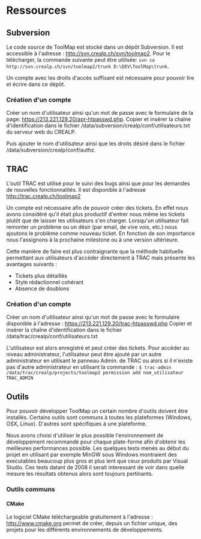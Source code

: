 # Ressources

## Subversion

Le code source de ToolMap est stocké dans un dépôt Subversion. Il est accessible à l'adresse : <http://svn.crealp.ch/svn/toolmap2>. 
Pour le télécharger, la commande suivante peut être utilisée: `svn co http://svn.crealp.ch/svn/toolmap2/trunk D:\DEV\ToolMap\trunk`.

Un compte avec les droits d'accès suffisant est nécessaire pour pouvoir lire et écrire dans ce dépôt.

### Création d'un compte 

Créer un nom d'utilisateur ainsi qu'un mot de passe avec le formulaire de la page: <https://213.221.129.20/apr-htpasswd.php>. Copier et insérer la chaîne d'identification dans le fichier /data/subversion/crealp/conf/utilisateurs.txt du serveur web du CREALP. 

Puis ajouter le nom d'utilisateur ainsi que les droits désiré dans le fichier /data/subversion/crealp/conf/authz. 

## TRAC

L'outil TRAC est utilisé pour le suivi des bugs ainsi que pour les demandes de nouvelles fonctionnalités. Il est disponible à l'adresse <http://trac.crealp.ch/toolmap2>

Un compte est nécessaire afin de pouvoir créer des tickets. En effet nous avons considéré qu'il était plus productif d'entrer nous même les tickets plutôt que de laisser les utilisateurs s'en charger. Lorsqu'un utilisateur fait remonter un problème ou un désir (par email, de vive voix, etc.) nous ajoutons le problème comme nouveau ticket. En fonction de son importance nous l'assignons à la prochaine milestone ou à une version ultérieure.

Cette manière de faire est plus contraignante que la méthode habituelle permettant aux utilisateurs d'accéder directement à TRAC mais présente les avantages suivants : 

  * Tickets plus détaillés
  * Style rédactionnel cohérant
  * Absence de doublons

### Création d'un compte

Créer un nom d'utilisateur ainsi qu'un mot de passe avec le formulaire disponible à l'adresse : <https://213.221.129.20/trac-htpasswd.php> Copier et insérer la chaîne d'identification dans le fichier /data/trac/crealp/conf/utilisateurs.txt 

L'utilisateur est alors enregistré et peut créer des tickets. Pour accéder au niveau administrateur, l'utilisateur peut être ajouté par un autre administrateur en utilisant le panneau Admin. de TRAC ou alors si il n'existe pas d'autre administrateur en utilisant la commande : `$ trac-admin /data/trac/crealp/projects/toolmap2 permission add nom_utilisateur TRAC_ADMIN`


## Outils

Pour pouvoir développer ToolMap un certain nombre d'outils doivent être installés. Certains outils sont communs à toutes les plateformes (Windows, OSX, Linux). D'autres sont spécifiques à une plateforme. 

Nous avons choisi d'utiliser le plus possible l'environnement de développement recommandé pour chaque plate-forme afin d'obtenir les meilleures performances possible. Les quelques tests menés au début du projet en utilisant par exemple MinGW sous Windows montraient des executables beaucoup plus gros et plus lent que ceux produits par Visual Studio. Ces tests datant de 2008 il serait interessant de voir dans quelle mesure les résultats obtenus alors sont toujours pertinants.

### Outils communs

#### CMake
Le logiciel CMake téléchargeable gratuitement à l'adresse : <http://www.cmake.org> permet de créer, depuis un fichier unique, des projets pour les différents environnements de développements. 


